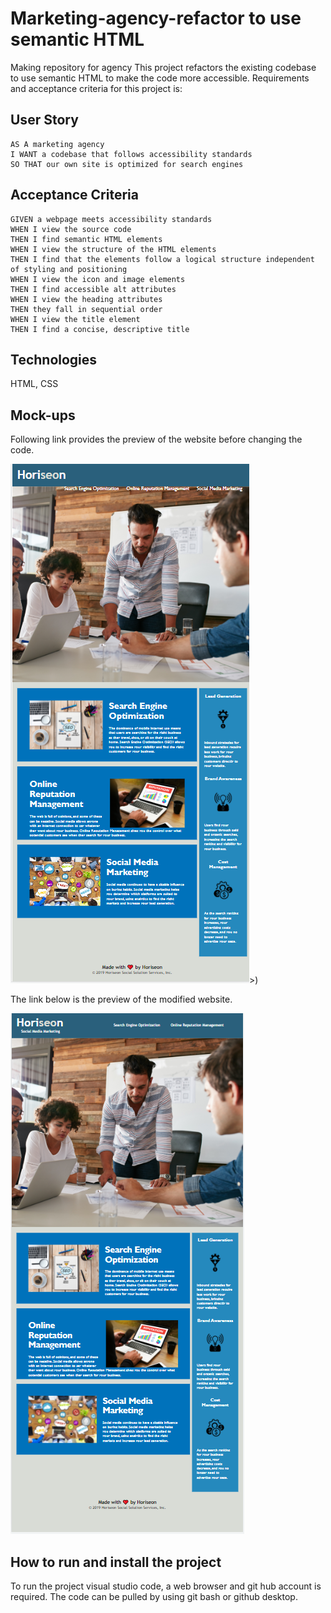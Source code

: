 # Marketing-agency-refactor to use semantic HTML

Making repository for agency
This project refactors the existing codebase to use semantic HTML to make the code more accessible. Requirements and acceptance criteria for this project is:

## User Story

```
AS A marketing agency
I WANT a codebase that follows accessibility standards
SO THAT our own site is optimized for search engines
```

## Acceptance Criteria

```
GIVEN a webpage meets accessibility standards
WHEN I view the source code
THEN I find semantic HTML elements
WHEN I view the structure of the HTML elements
THEN I find that the elements follow a logical structure independent of styling and positioning
WHEN I view the icon and image elements
THEN I find accessible alt attributes
WHEN I view the heading attributes
THEN they fall in sequential order
WHEN I view the title element
THEN I find a concise, descriptive title
```

## Technologies

HTML, CSS

## Mock-ups

Following link provides the preview of the website before changing the code.

![The Horiseon webpage includes a navigation bar, a header image, and cards with text and images at the bottom of the page.](https://github.com/smeea-2018/Marketing-agency-refactor/blob/dev/mra%20screenshot%20before%20refactoring.png)>)

The link below is the preview of the modified website.

![The modified Horiseon webpage a header with navigation bar, image, cards with text and footer](https://github.com/smeea-2018/Marketing-agency-refactor/blob/dev/mra%20screenshot%20after%20refactoring.png)

## How to run and install the project

To run the project visual studio code, a web browser and git hub account is required. The code can be pulled by using git bash or github desktop.
